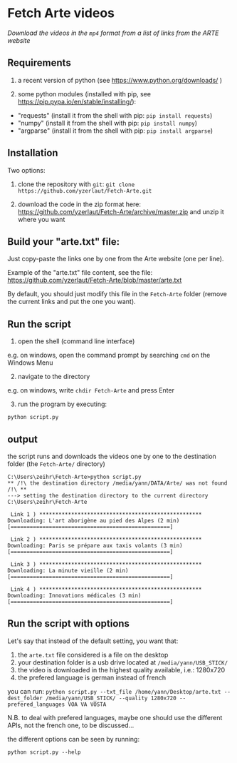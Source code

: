 # Fetch Arte videos

*Download the videos in the `mp4` format from a list of links from the ARTE website*

## Requirements

1. a recent version of python (see https://www.python.org/downloads/ )

2. some python modules (installed with pip, see https://pip.pypa.io/en/stable/installing/):
- "requests" (install it from the shell with pip: `pip install requests`)
- "numpy" (install it from the shell with pip: `pip install numpy`)
- "argparse" (install it from the shell with pip: `pip install argparse`)

## Installation

Two options:

1. clone the repository with `git`: `git clone https://github.com/yzerlaut/Fetch-Arte.git`

2. download the code in the zip format here:
https://github.com/yzerlaut/Fetch-Arte/archive/master.zip
and unzip it where you want

## Build your "arte.txt" file:

Just copy-paste the links one by one from the Arte website (one per line).

Example of the "arte.txt" file content, see the file: https://github.com/yzerlaut/Fetch-Arte/blob/master/arte.txt

By default, you should just modify this file in the `Fetch-Arte` folder (remove the current links and put the one you want).

## Run the script

1. open the shell (command line interface)

e.g. on windows, open the command prompt by searching `cmd` on the Windows Menu

2. navigate to the directory 

e.g. on windows, write `chdir Fetch-Arte` and press Enter

3. run the program by executing:

`python script.py `

## output

the script runs and downloads the videos one by one to the destination folder (the `Fetch-Arte/` directory)
```
C:\Users\zeihr\Fetch-Arte>python script.py
** /!\ the destination directory /media/yann/DATA/Arte/ was not found  /!\ **
---> setting the destination directory to the current directory C:\Users\zeihr\Fetch-Arte

 Link 1 ) ***************************************************
Downloading: L'art aborigène au pied des Alpes (2 min)
[==================================================]

 Link 2 ) ***************************************************
Downloading: Paris se prépare aux taxis volants (3 min)
[==================================================]

 Link 3 ) ***************************************************
Downloading: La minute vieille (2 min)
[==================================================]

 Link 4 ) ***************************************************
Downloading: Innovations médicales (3 min)
[==================================================]
```

## Run the script with options

Let's say that instead of the default setting, you want that:
1. the `arte.txt` file considered is a file on the desktop
2. your destination folder is a usb drive located at `/media/yann/USB_STICK/`
3. the video is downloaded in the highest quality available, i.e.: 1280x720
4. the prefered language is german instead of french

you can run:
`python script.py --txt_file /home/yann/Desktop/arte.txt --dest_folder /media/yann/USB_STICK/ --quality 1280x720 --prefered_languages VOA VA VOSTA`

N.B. to deal with prefered languages, maybe one should use the different APIs, not the french one, to be discussed...

the different options can be seen by running:

`python script.py --help`

